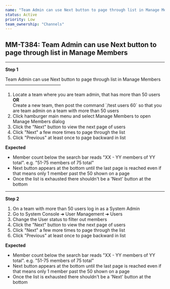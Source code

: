 ```yaml
---
name: "Team Admin can use Next button to page through list in Manage Members"
status: Active
priority: Low
team_ownership: "Channels"
---
```


## MM-T384: Team Admin can use Next button to page through list in Manage Members

---

**Step 1**

Team Admin can use Next button to page through list in Manage Members\
–––––––––––––––––––––––––

1. Locate a team where you are team admin, that has more than 50 users\
   **OR**\
   Create a new team, then post the command \`/test users 60\` so that you are team admin on a team with more than 50 users
2. Click hamburger main menu and select Manage Members to open Manage Members dialog
3. Click the "Next" button to view the next page of users
4. Click "Next" a few more times to page through the list
5. Click "Previous" at least once to page backward in list

**Expected**

- Member count below the search bar reads "XX - YY members of YY total". e.g. "51-75 members of 75 total"
- Next button appears at the bottom until the last page is reached even if that means only 1 member past the 50 shown on a page
- Once the list is exhausted there shouldn't be a 'Next' button at the bottom

---

**Step 2**

1. On a team with more than 50 users log in as a System Admin
2. Go to System Console ➜ User Management ➜ Users
3. Change the User status to filter out members
4. Click the "Next" button to view the next page of users
5. Click "Next" a few more times to page through the list
6. Click "Previous" at least once to page backward in list

**Expected**

- Member count below the search bar reads "XX - YY members of YY total". e.g. "51-75 members of 75 total"
- Next button appears at the bottom until the last page is reached even if that means only 1 member past the 50 shown on a page
- Once the list is exhausted there shouldn't be a 'Next' button at the bottom
